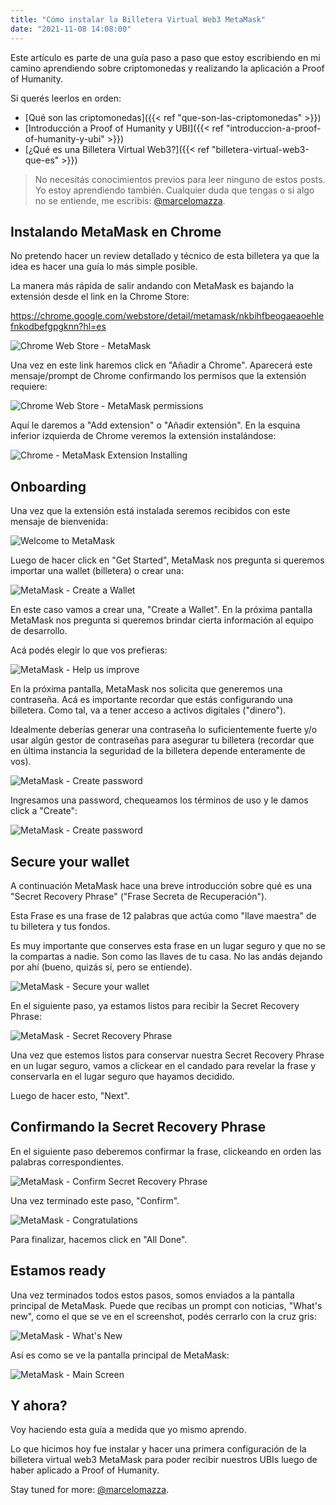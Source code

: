 ```yaml
---
title: "Cómo instalar la Billetera Virtual Web3 MetaMask"
date: "2021-11-08 14:08:00"
---
```


Este artículo es parte de una guía paso a paso que estoy escribiendo en mi camino aprendiendo sobre criptomonedas y realizando la aplicación a Proof of Humanity.

Si querés leerlos en orden:

- [Qué son las criptomonedas]({{< ref "que-son-las-criptomonedas" >}})
- [Introducción a Proof of Humanity y UBI]({{< ref "introduccion-a-proof-of-humanity-y-ubi" >}})
- [¿Qué es una Billetera Virtual Web3?]({{< ref "billetera-virtual-web3-que-es" >}})


> No necesitás conocimientos previos para leer ninguno de estos posts. Yo estoy aprendiendo también. Cualquier duda que tengas o si algo no se entiende, me escribís: <a href="https://twitter.com/marcelomazza" target="_blank">@marcelomazza</a>.

## Instalando MetaMask en Chrome

No pretendo hacer un review detallado y técnico de esta billetera ya que la idea es hacer una guía lo más simple posible.

La manera más rápida de salir andando con MetaMask es bajando la extensión desde el link en la Chrome Store:

https://chrome.google.com/webstore/detail/metamask/nkbihfbeogaeaoehlefnkodbefgpgknn?hl=es

![Chrome Web Store - MetaMask](/2021/chrome-web-store-metamask.png)

Una vez en este link haremos click en "Añadir a Chrome". Aparecerá este mensaje/prompt de Chrome confirmando los permisos que la extensión requiere:

![Chrome Web Store - MetaMask permissions](/2021/chrome-web-store-metamask-prompt.png)

Aquí le daremos a "Add extension" o "Añadir extensión". En la esquina inferior izquierda de Chrome veremos la extensión instalándose:

![Chrome - MetaMask Extension Installing](/2021/chrome-metamask-extension-installing.png)

## Onboarding

Una vez que la extensión está instalada seremos recibidos con este mensaje de bienvenida:

![Welcome to MetaMask](/2021/welcome-to-metamask.png)

Luego de hacer click en "Get Started", MetaMask nos pregunta si queremos importar una wallet (billetera) o crear una:

![MetaMask - Create a Wallet](/2021/welcome-to-metamask-2.png)

En este caso vamos a crear una, "Create a Wallet". En la próxima pantalla MetaMask nos pregunta si queremos brindar cierta información al equipo de desarrollo.

Acá podés elegir lo que vos prefieras:

![MetaMask - Help us improve](/2021/metamask-help-us-improve.png)

En la próxima pantalla, MetaMask nos solicita que generemos una contraseña. Acá es importante recordar que estás configurando una billetera. Como tal, va a tener acceso a activos digitales ("dinero").

Idealmente deberías generar una contraseña lo suficientemente fuerte y/o usar algún gestor de contraseñas para asegurar tu billetera (recordar que en última instancia la seguridad de la billetera depende enteramente de vos).

![MetaMask - Create password](/2021/metamask-create-password.png)

Ingresamos una password, chequeamos los términos de uso y le damos click a "Create":

![MetaMask - Create password](/2021/metamask-create-password.png)

## Secure your wallet

A continuación MetaMask hace una breve introducción sobre qué es una "Secret Recovery Phrase" ("Frase Secreta de Recuperación").

Esta Frase es una frase de 12 palabras que actúa como "llave maestra" de tu billetera y tus fondos.

Es muy importante que conserves esta frase en un lugar seguro y que no se la compartas a nadie. Son como las llaves de tu casa. No las andás dejando por ahí (bueno, quizás sí, pero se entiende).

![MetaMask - Secure your wallet](/2021/metamask-secure-your-wallet.png)

En el siguiente paso, ya estamos listos para recibir la Secret Recovery Phrase:

![MetaMask - Secret Recovery Phrase](/2021/metamask-secret-recovery-phrase.png)

Una vez que estemos listos para conservar nuestra Secret Recovery Phrase en un lugar seguro, vamos a clickear en el candado para revelar la frase y conservarla en el lugar seguro que hayamos decidido.

Luego de hacer esto, "Next".

## Confirmando la Secret Recovery Phrase

En el siguiente paso deberemos confirmar la frase, clickeando en orden las palabras correspondientes.

![MetaMask - Confirm Secret Recovery Phrase](/2021/metamask-confirm-secret-recovery-phrase.png)

Una vez terminado este paso, "Confirm".

![MetaMask - Congratulations](/2021/metamask-congratulations.png)

Para finalizar, hacemos click en "All Done".

## Estamos ready

Una vez terminados todos estos pasos, somos enviados a la pantalla principal de MetaMask. Puede que recibas un prompt con noticias, "What's new", como el que se ve en el screenshot, podés cerrarlo con la cruz gris:

![MetaMask - What's New](/2021/metamask-congratulations.png)

Así es como se ve la pantalla principal de MetaMask:

![MetaMask - Main Screen](/2021/metamask-main-screen.png)

## Y ahora?

Voy haciendo esta guía a medida que yo mismo aprendo.

Lo que hicimos hoy fue instalar y hacer una primera configuración de la billetera virtual web3 MetaMask para poder recibir nuestros UBIs luego de haber aplicado a Proof of Humanity.

Stay tuned for more: <a href="https://twitter.com/marcelomazza" target="_blank">@marcelomazza</a>.